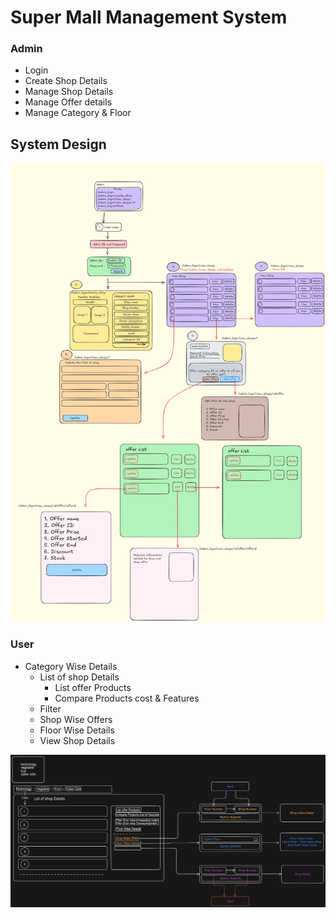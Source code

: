 # Super Mall Management System

### Admin

- Login
- Create Shop Details
- Manage Shop Details
- Manage Offer details
- Manage Category & Floor

## System Design

![alt text](<admin panel system design (unified mentor).png>)

### User

- Category Wise Details
  - List of shop Details
    - List offer Products
    - Compare Products cost & Features
  - Filter
  - Shop Wise Offers
  - Floor Wise Details
  - View Shop Details

![alt text](diagram-export-31-10-2024-08_02_02-1.png)
